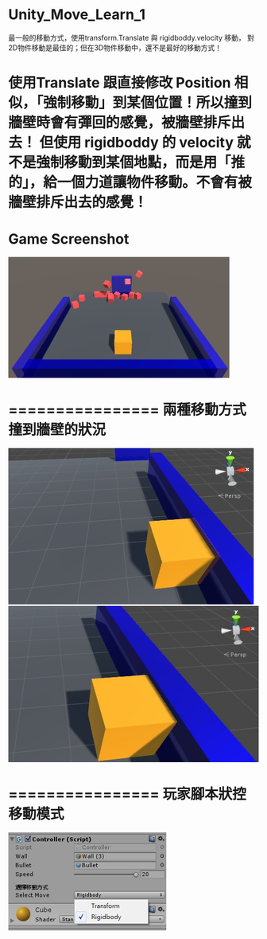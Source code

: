 # Unity_Move_Learn_1
最一般的移動方式，使用transform.Translate 與 rigidboddy.velocity 移動，
對2D物件移動是最佳的；但在3D物件移動中，還不是最好的移動方式！

使用Translate 跟直接修改 Position 相似，「強制移動」到某個位置！所以撞到牆壁時會有彈回的感覺，被牆壁排斥出去！
但使用 rigidboddy 的 velocity 就不是強制移動到某個地點，而是用「推的」，給一個力道讓物件移動。不會有被牆壁排斥出去的感覺！
================
Game Screenshot
================
<img src="https://github.com/Yan-Jun/Unity_Move_Learn_1/blob/master/move.jpg">

================
兩種移動方式撞到牆壁的狀況
================
<img src="https://github.com/Yan-Jun/Unity_Move_Learn_1/blob/master/througe.jpg" weight="300">
<img src="https://github.com/Yan-Jun/Unity_Move_Learn_1/blob/master/return.jpg" weight="300">

================
玩家腳本狀控移動模式
================
<img src="https://github.com/Yan-Jun/Unity_Move_Learn_1/blob/master/controller.jpg">


